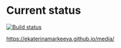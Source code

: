 # Current status

[![Build status](https://ci.appveyor.com/api/projects/status/fuf0dtlc04m97s7g?svg=true)](https://ci.appveyor.com/project/EkaterinaMarkeeva/media)

https://ekaterinamarkeeva.github.io/media/
